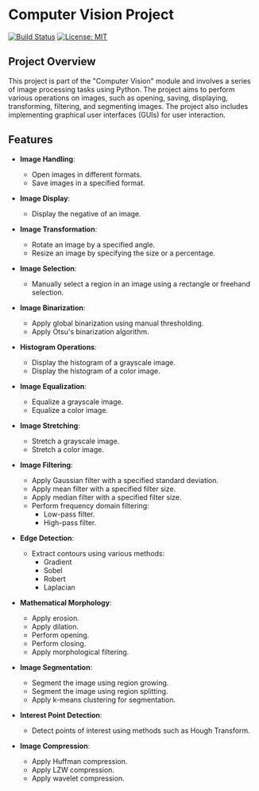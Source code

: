 # Computer Vision Project

[![Build Status](https://img.shields.io/badge/build-passing-brightgreen)](https://github.com/anasmoufid1/computervision/actions)
[![License: MIT](https://img.shields.io/badge/License-MIT-yellow.svg)](https://opensource.org/licenses/MIT)

## Project Overview

This project is part of the "Computer Vision" module and involves a series of image processing tasks using Python. The project aims to perform various operations on images, such as opening, saving, displaying, transforming, filtering, and segmenting images. The project also includes implementing graphical user interfaces (GUIs) for user interaction.

## Features

- **Image Handling**:
  - Open images in different formats.
  - Save images in a specified format.

- **Image Display**:
  - Display the negative of an image.

- **Image Transformation**:
  - Rotate an image by a specified angle.
  - Resize an image by specifying the size or a percentage.

- **Image Selection**:
  - Manually select a region in an image using a rectangle or freehand selection.

- **Image Binarization**:
  - Apply global binarization using manual thresholding.
  - Apply Otsu's binarization algorithm.

- **Histogram Operations**:
  - Display the histogram of a grayscale image.
  - Display the histogram of a color image.

- **Image Equalization**:
  - Equalize a grayscale image.
  - Equalize a color image.

- **Image Stretching**:
  - Stretch a grayscale image.
  - Stretch a color image.

- **Image Filtering**:
  - Apply Gaussian filter with a specified standard deviation.
  - Apply mean filter with a specified filter size.
  - Apply median filter with a specified filter size.
  - Perform frequency domain filtering:
    - Low-pass filter.
    - High-pass filter.

- **Edge Detection**:
  - Extract contours using various methods:
    - Gradient
    - Sobel
    - Robert
    - Laplacian

- **Mathematical Morphology**:
  - Apply erosion.
  - Apply dilation.
  - Perform opening.
  - Perform closing.
  - Apply morphological filtering.

- **Image Segmentation**:
  - Segment the image using region growing.
  - Segment the image using region splitting.
  - Apply k-means clustering for segmentation.

- **Interest Point Detection**:
  - Detect points of interest using methods such as Hough Transform.

- **Image Compression**:
  - Apply Huffman compression.
  - Apply LZW compression.
  - Apply wavelet compression.
